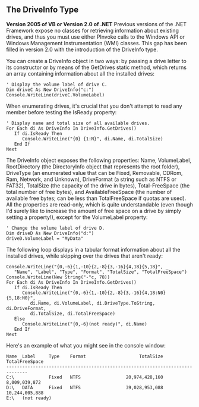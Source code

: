 ## The DriveInfo Type

**Version 2005 of VB or Version 2.0 of  .NET** Previous versions of the .NET Framework expose no classes for  retrieving information about existing drives, and thus you must use either  PInvoke calls to the Windows API or Windows Management Instrumentation (WMI)  classes. This gap has been filled in version 2.0 with the introduction of the  DriveInfo type.





You can create a DriveInfo object in two ways: by passing a drive  letter to its constructor or by means of the GetDrives static method, which  returns an array containing information about all the installed drives:

```
' Display the volume label of drive C.
Dim driveC As New DriveInfo("c:")
Console.WriteLine(driveC.VolumeLabel)
```

When enumerating drives, it's crucial that you don't attempt to  read any member before testing the IsReady property:

```
' Display name and total size of all available drives.
For Each di As DriveInfo In DriveInfo.GetDrives()
   If di.IsReady Then
      Console.WriteLine("{0} {1:N}", di.Name, di.TotalSize)
   End If
Next
```

The DriveInfo object exposes the following properties: Name,  VolumeLabel, RootDirectory (the DirectoryInfo object that represents the root  folder), DriveType (an enumerated value that can be Fixed, Removable, CDRom,  Ram, Network, and Unknown), DriveFormat (a string such as NTFS or FAT32),  TotalSize (the capacity of the drive in bytes), Total-FreeSpace (the total  number of free bytes), and AvailableFreeSpace (the number of available free  bytes; can be less than TotalFreeSpace if quotas are used). All the properties  are read-only, which is quite understandable (even though I'd surely like to  increase the amount of free space on a drive by simply setting a property!),  except for the VolumeLabel property:

```
' Change the volume label of drive D.
Dim driveD As New DriveInfo("d:")
driveD.VolumeLabel = "MyData"
```

The following loop displays in a tabular format information about  all the installed drives, while skipping over the drives that aren't ready:

```
Console.WriteLine("{0,-6}{1,-10}{2,-8}{3,-16}{4,18}{5,18}", _
   "Name", "Label", "Type", "Format", "TotalSize", "TotalFreeSpace")
Console.WriteLine(New String("-"c, 78))
For Each di As DriveInfo In DriveInfo.GetDrives()
   If di.IsReady Then
      Console.WriteLine("{0,-6}{1,-10}{2,-8}{3,-16}{4,18:N0}{5,18:N0}", _
         di.Name, di.VolumeLabel, di.DriveType.ToString, di.DriveFormat, _
         di.TotalSize, di.TotalFreeSpace)
   Else
      Console.WriteLine("{0,-6}(not ready)", di.Name)
   End If
Next
```

Here's an example of what you might see in the console window:

```
Name  Label     Type    Format                    TotalSize   TotalFreeSpace
------------------------------------------------------------------------------
C:\             Fixed   NTFS                 20,974,428,160    8,009,039,872
D:\   DATA      Fixed   NTFS                 39,028,953,088   10,244,005,888
E:\   (not ready)
```